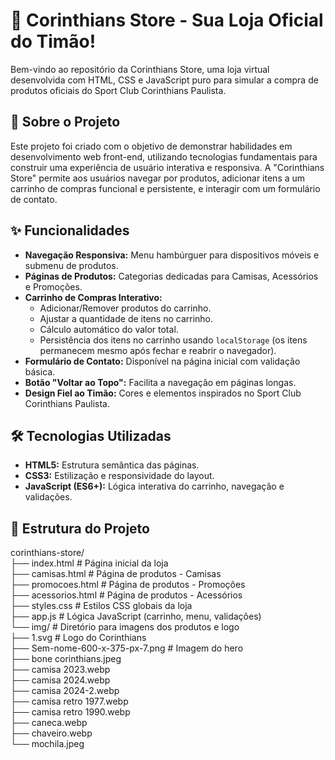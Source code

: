 # 🦅 Corinthians Store - Sua Loja Oficial do Timão!

Bem-vindo ao repositório da Corinthians Store, uma loja virtual desenvolvida com HTML, CSS e JavaScript puro para simular a compra de produtos oficiais do Sport Club Corinthians Paulista.

## 🚀 Sobre o Projeto

Este projeto foi criado com o objetivo de demonstrar habilidades em desenvolvimento web front-end, utilizando tecnologias fundamentais para construir uma experiência de usuário interativa e responsiva. A "Corinthians Store" permite aos usuários navegar por produtos, adicionar itens a um carrinho de compras funcional e persistente, e interagir com um formulário de contato.

## ✨ Funcionalidades

* **Navegação Responsiva:** Menu hambúrguer para dispositivos móveis e submenu de produtos.
* **Páginas de Produtos:** Categorias dedicadas para Camisas, Acessórios e Promoções.
* **Carrinho de Compras Interativo:**
    * Adicionar/Remover produtos do carrinho.
    * Ajustar a quantidade de itens no carrinho.
    * Cálculo automático do valor total.
    * Persistência dos itens no carrinho usando `localStorage` (os itens permanecem mesmo após fechar e reabrir o navegador).
* **Formulário de Contato:** Disponível na página inicial com validação básica.
* **Botão "Voltar ao Topo":** Facilita a navegação em páginas longas.
* **Design Fiel ao Timão:** Cores e elementos inspirados no Sport Club Corinthians Paulista.

## 🛠️ Tecnologias Utilizadas

* **HTML5:** Estrutura semântica das páginas.
* **CSS3:** Estilização e responsividade do layout.
* **JavaScript (ES6+):** Lógica interativa do carrinho, navegação e validações.

## 📂 Estrutura do Projeto

corinthians-store/ <br>
├── index.html          # Página inicial da loja <br>
├── camisas.html        # Página de produtos - Camisas<br>
├── promocoes.html      # Página de produtos - Promoções<br>
├── acessorios.html     # Página de produtos - Acessórios<br>
├── styles.css          # Estilos CSS globais da loja<br>
├── app.js              # Lógica JavaScript (carrinho, menu, validações)<br>
└── img/                # Diretório para imagens dos produtos e logo<br>
├── 1.svg           # Logo do Corinthians<br>
├── Sem-nome-600-x-375-px-7.png # Imagem do hero<br>
├── bone corinthians.jpeg<br>
├── camisa 2023.webp<br>
├── camisa 2024.webp<br>
├── camisa 2024-2.webp<br>
├── camisa retro 1977.webp<br>
├── camisa retro 1990.webp<br>
├── caneca.webp<br>
├── chaveiro.webp<br>
└── mochila.jpeg<br>
